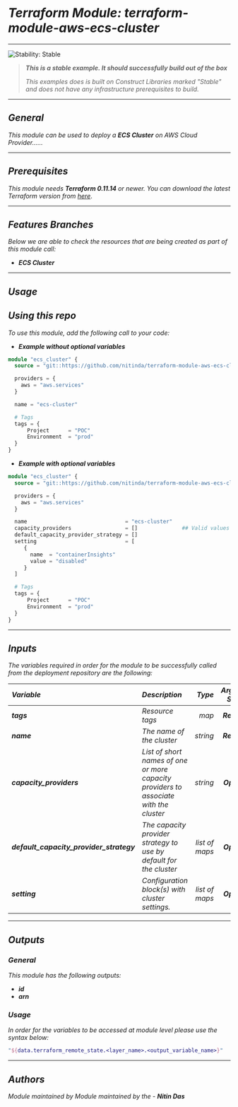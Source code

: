 # _Terraform Module: terraform-module-aws-ecs-cluster_

<!--BEGIN STABILITY BANNER-->
---

![_Stability: Stable_](https://img.shields.io/badge/stability-Stable-success.svg?style=for-the-badge)

> **_This is a stable example. It should successfully build out of the box_**
>
> _This examples does is built on Construct Libraries marked "Stable" and does not have any infrastructure prerequisites to build._

---
<!--END STABILITY BANNER-->


## _General_

_This module can be used to deploy a_ _**ECS Cluster** on AWS Cloud Provider......_


---

## _Prerequisites_

_This module needs **Terraform 0.11.14** or newer._
_You can download the latest Terraform version from_ [_here_](https://www.terraform.io/downloads.html).



---

## _Features Branches_

_Below we are able to check the resources that are being created as part of this module call:_

- _**ECS Cluster**_



---

## _Usage_

## _Using this repo_


_To use this module, add the following call to your code:_


* **_Example without optional variables_**

```tf
module "ecs_cluster" {
  source = "git::https://github.com/nitinda/terraform-module-aws-ecs-cluster.git?ref=terraform-11/master"

  providers = {
    aws = "aws.services"
  }

  name = "ecs-cluster"

  # Tags
  tags = {
      Project      = "POC"
      Environment  = "prod"
  }
}
```


* **_Example with optional variables_**

```tf
module "ecs_cluster" {
  source = "git::https://github.com/nitinda/terraform-module-aws-ecs-cluster.git?ref=terraform-11/master"

  providers = {
    aws = "aws.services"
  }

  name                               = "ecs-cluster"
  capacity_providers                 = []              ## Valid values also include FARGATE and FARGATE_SPOT
  default_capacity_provider_strategy = []
  setting                            = [
     {
       name  = "containerInsights"
       value = "disabled"
     }
  ]

  # Tags
  tags = {
      Project      = "POC"
      Environment  = "prod"
  }
}
```

---

## _Inputs_

_The variables required in order for the module to be successfully called from the deployment repository are the following:_

|**_Variable_** | **_Description_** | **_Type_** | **_Argument Status_** |
|:----|:----|-----:|:---:|
| **_tags_** | _Resource tags_ | _map_ | **_Required_** |
| **_name_** | _The name of the cluster_ | _string_ | **_Required_** |
| **_capacity\_providers_** | _List of short names of one or more capacity providers to associate with the cluster_ | _string_ | **_Optional_** |
| **_default\_capacity\_provider\_strategy_** | _The capacity provider strategy to use by default for the cluster_ | _list of maps_ | **_Optional_** |
| **_setting_** | _Configuration block(s) with cluster settings._ | _list of maps_ | **_Optional_** |


---


## _Outputs_

### _General_

_This module has the following outputs:_

* **_id_**
* **_arn_**


### _Usage_

_In order for the variables to be accessed at module level please use the syntax below:_


```tf
"${data.terraform_remote_state.<layer_name>.<output_variable_name>}"
```
---



## _Authors_

_Module maintained by Module maintained by the -_ **_Nitin Das_**
